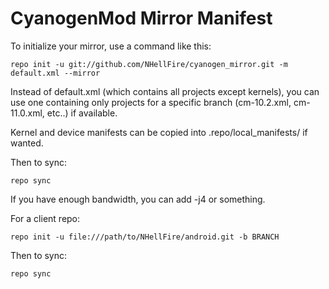 CyanogenMod Mirror Manifest
===========================

To initialize your mirror, use a command like this:

    repo init -u git://github.com/NHellFire/cyanogen_mirror.git -m default.xml --mirror

Instead of default.xml (which contains all projects except kernels), you can use one containing only projects for a specific branch (cm-10.2.xml, cm-11.0.xml, etc..) if available.

Kernel and device manifests can be copied into .repo/local_manifests/ if wanted.

Then to sync:

    repo sync

If you have enough bandwidth, you can add -j4 or something.


For a client repo:

    repo init -u file:///path/to/NHellFire/android.git -b BRANCH

Then to sync:

    repo sync

